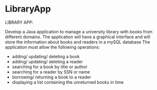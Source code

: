 # LibraryApp
LIBRARY APP:

Develop a Java application to manage a university library with books from different domains. 
The application will have a graphical interface and will store the information about books and readers in a mySQL database
The application must allow the following operations:
- adding/ updating/ deleting a book
- adding/ updating/ deleting a reader
- searching for a book by title or author
- searching for a reader by SSN or name
- borrowing/ returning a book to a reader
- displaying a list containing the unreturned books in time
